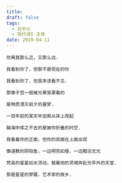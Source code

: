 ```yaml
---
title: 
draft: false
tags:
  - 云中火
  - 现代诗I-主体
date: 2019-04-11
---
```

	
	你离我那么近，又那么远.
	
	我看到你了，但那不是现在的你
	
	我看到你了，但我本该看不见.
	
	那像子宫一般被光晕笼罩着的
	
	是物质湮灭前夕的噩梦.
	
	一百年前的某天毕加索从床上爬起
	
	脑海中挥之不去的是被你折叠的时空.
	
	我看着你的正面，但你的背面在上面出现
	
	像道教的阴阳鱼，一边明亮如昼，一边黯淡无光
	
	梵高的星星如水流动，载着他的灵魂奔赴光年外的天堂.
	
	那是星星的梦魇，艺术家的故乡.
	
	
	

